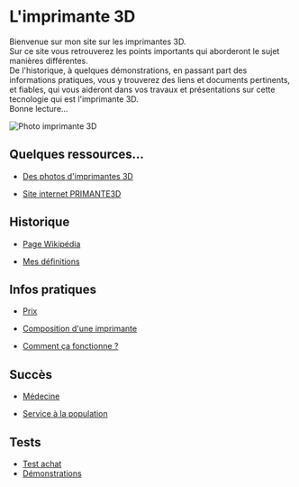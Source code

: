 # L'imprimante 3D

Bienvenue sur mon site sur les imprimantes 3D.  
Sur ce site vous retrouverez les points importants qui aborderont le sujet manières différentes.  
De l'historique, à quelques démonstrations, en passant part des informations pratiques, vous y trouverez des liens et documents pertinents, et fiables, qui vous aideront dans vos travaux et présentations sur cette tecnologie qui est l'imprimante 3D.  
Bonne lecture...

![Photo imprimante 3D](https://user-images.githubusercontent.com/62696199/78220931-b9542b80-74c2-11ea-9645-de4a6b20e314.jpg)

## Quelques ressources...

- [Des photos d'imprimantes 3D](https://www.ecosia.org/images?q=Imprimantes+3D#id=)

- [Site internet PRIMANTE3D](http://www.primante3d.com)

## Historique
- [Page Wikipédia](https://fr.wikipedia.org/wiki/Impression_3D)

- [Mes définitions](definition.md)

## Infos pratiques

- [Prix](prix.md)

- [Composition d'une imprimante](composition3dmatériel.md)

- [Comment ça fonctionne ?](commentçafonctionne.md)

## Succès 

- [Médecine](medecine.md)

- [Service à la population](services.md)

## Tests

- [Test achat](testachat.md)
- [Démonstrations](demonstrations.md)
